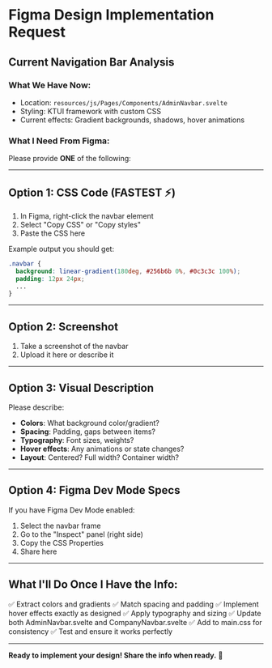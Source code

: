 # Figma Design Implementation Request

## Current Navigation Bar Analysis

### What We Have Now:
- Location: `resources/js/Pages/Components/AdminNavbar.svelte`
- Styling: KTUI framework with custom CSS
- Current effects: Gradient backgrounds, shadows, hover animations

### What I Need From Figma:

Please provide **ONE** of the following:

---

## Option 1: CSS Code (FASTEST ⚡)

1. In Figma, right-click the navbar element
2. Select "Copy CSS" or "Copy styles"
3. Paste the CSS here

Example output you should get:
```css
.navbar {
  background: linear-gradient(180deg, #256b6b 0%, #0c3c3c 100%);
  padding: 12px 24px;
  ...
}
```

---

## Option 2: Screenshot

1. Take a screenshot of the navbar
2. Upload it here or describe it

---

## Option 3: Visual Description

Please describe:
- **Colors**: What background color/gradient?
- **Spacing**: Padding, gaps between items?
- **Typography**: Font sizes, weights?
- **Hover effects**: Any animations or state changes?
- **Layout**: Centered? Full width? Container width?

---

## Option 4: Figma Dev Mode Specs

If you have Figma Dev Mode enabled:
1. Select the navbar frame
2. Go to the "Inspect" panel (right side)
3. Copy the CSS Properties
4. Share here

---

## What I'll Do Once I Have the Info:

✅ Extract colors and gradients
✅ Match spacing and padding
✅ Implement hover effects exactly as designed
✅ Apply typography and sizing
✅ Update both AdminNavbar.svelte and CompanyNavbar.svelte
✅ Add to main.css for consistency
✅ Test and ensure it works perfectly

---

**Ready to implement your design! Share the info when ready.** 🚀


